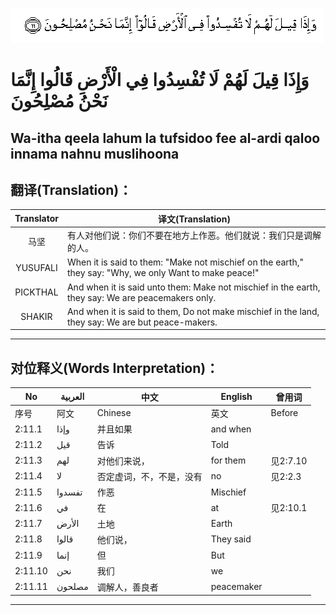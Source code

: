![002_011](images/002_011.gif)

#  وَإِذَا قِيلَ لَهُمْ لَا تُفْسِدُوا فِي الْأَرْضِ قَالُوا إِنَّمَا نَحْنُ مُصْلِحُونَ 

## Wa-itha qeela lahum la tufsidoo fee al-ardi qaloo innama nahnu muslihoona

## 翻译(Translation)：

| Translator | 译文(Translation)                                            |
|:----------:| ------------------------------------------------------------ |
| 马坚       | 有人对他们说：你们不要在地方上作恶。他们就说：我们只是调解的人。 |
| YUSUFALI   | When it is said to them: "Make not mischief on the earth," they say: "Why, we only Want to make peace!" |
| PICKTHAL   | And when it is said unto them: Make not mischief in the earth, they say: We are peacemakers only. |
| SHAKIR     | And when it is said to them, Do not make mischief in the land, they say: We are but peace-makers. |

---

## 对位释义(Words Interpretation)：

| No      | العربية | 中文                     | English    | 曾用词   |
| ------- | ------- | ------------------------ | ---------- | -------- |
| 序号    | 阿文    | Chinese                  | 英文       | Before   |
| 2:11.1  | وإذا    | 并且如果                 | and when   |          |
| 2:11.2  | قيل     | 告诉                     | Told       |          |
| 2:11.3  | لهم     | 对他们来说，             | for them   | 见2:7.10 |
| 2:11.4  | لا      | 否定虚词，不，不是，没有 | no         | 见2:2.3  |
| 2:11.5  | تفسدوا  | 作恶                     | Mischief   |          |
| 2:11.6  | في      | 在                       | at         | 见2:10.1 |
| 2:11.7  | الأرض   | 土地                     | Earth      |          |
| 2:11.8  | قالوا   | 他们说，                 | They said  |          |
| 2:11.9  | إنما    | 但                       | But        |          |
| 2:11.10 | نحن     | 我们                     | we         |          |
| 2:11.11 | مصلحون  | 调解人，善良者           | peacemaker |          |

---
